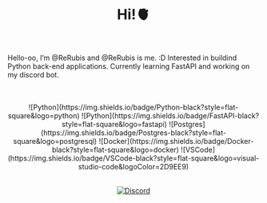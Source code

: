 

<h1 align="center">Hi!🫀 </h1>

<br />

Hello-oo, I’m @ReRubis and @ReRubis is me. :D 
Interested in buildind Python back-end applications. 
Currently learning FastAPI and working on my discord bot. 


<br />
<br />

<div align="center">
![Python](https://img.shields.io/badge/Python-black?style=flat-square&logo=python)
![Python](https://img.shields.io/badge/FastAPI-black?style=flat-square&logo=fastapi)
![Postgres](https://img.shields.io/badge/Postgres-black?style=flat-square&logo=postgresql)
![Docker](https://img.shields.io/badge/Docker-black?style=flat-square&logo=docker)
![VSCode](https://img.shields.io/badge/VSCode-black?style=flat-square&logo=visual-studio-code&logoColor=2D9EE9)


<br />
<br />

<div align="center">


[![Discord](https://img.shields.io/badge/Discord-black?style=flat-square&logo=discord)](https://discordapp.com/users/390584800559366145)


